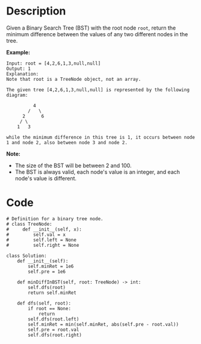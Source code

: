 # Description
Given a Binary Search Tree (BST) with the root node `root`, return the minimum difference between the values of any two different nodes in the tree.

**Example:**
```
Input: root = [4,2,6,1,3,null,null]
Output: 1
Explanation:
Note that root is a TreeNode object, not an array.

The given tree [4,2,6,1,3,null,null] is represented by the following diagram:

          4
        /   \
      2      6
     / \    
    1   3  

while the minimum difference in this tree is 1, it occurs between node 1 and node 2, also between node 3 and node 2.
```

**Note:**
- The size of the BST will be between 2 and 100.
- The BST is always valid, each node's value is an integer, and each node's value is different.

# Code
```python3
# Definition for a binary tree node.
# class TreeNode:
#     def __init__(self, x):
#         self.val = x
#         self.left = None
#         self.right = None

class Solution:
    def __init__(self):
        self.minRet = 1e6
        self.pre = 1e6
        
    def minDiffInBST(self, root: TreeNode) -> int:
        self.dfs(root)
        return self.minRet
    
    def dfs(self, root):
        if root == None:
            return
        self.dfs(root.left)
        self.minRet = min(self.minRet, abs(self.pre - root.val))
        self.pre = root.val
        self.dfs(root.right)
```
